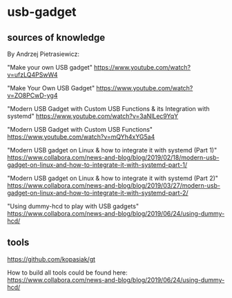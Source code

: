 # usb-gadget

## sources of knowledge

By Andrzej Pietrasiewicz:

 "Make your own USB gadget" https://www.youtube.com/watch?v=ufzLQ4PSwW4
 
 "Make Your Own USB Gadget" https://www.youtube.com/watch?v=ZO8PCwD-yg4
 
 "Modern USB Gadget with Custom USB Functions & its Integration with systemd" https://www.youtube.com/watch?v=3aNlLec9YqY
 
 "Modern USB Gadget with Custom USB Functions" https://www.youtube.com/watch?v=mQYh4xYG5a4
 
 "Modern USB gadget on Linux & how to integrate it with systemd (Part 1)" https://www.collabora.com/news-and-blog/blog/2019/02/18/modern-usb-gadget-on-linux-and-how-to-integrate-it-with-systemd-part-1/
 
 "Modern USB gadget on Linux & how to integrate it with systemd (Part 2)" https://www.collabora.com/news-and-blog/blog/2019/03/27/modern-usb-gadget-on-linux-and-how-to-integrate-it-with-systemd-part-2/
 
 "Using dummy-hcd to play with USB gadgets" https://www.collabora.com/news-and-blog/blog/2019/06/24/using-dummy-hcd/

## tools

https://github.com/kopasiak/gt

How to build all tools could be found here: https://www.collabora.com/news-and-blog/blog/2019/06/24/using-dummy-hcd/
